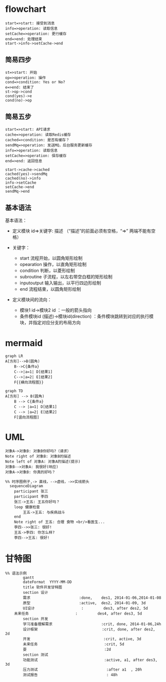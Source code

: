 # flowchart

```flow
start=>start: 接受到消息
info=>operation: 读取信息
setCache=>operation: 更行缓存
end=>end: 处理结束
start->info->setCache->end

```

## 简易四步

```flow
st=>start: 开始
op=>operation: 操作
cond=>condition: Yes or No?
e=>end: 结束了
st->op->cond
cond(yes)->e     
cond(no)->op
```

## 简易五步

```flow
start=>start: API请求
cache=>operation: 读取Redis缓存
cached=>condition: 是否有缓存？
sendMq=>operation: 发送MQ，后台服务更新缓存
info=>operation: 读取信息
setCache=>operation: 保存缓存
end=>end: 返回信息

start->cache->cached
cached(yes)->sendMq
cached(no)->info
info->setCache
setCache->end
sendMq->end
```

## 基本语法

基本语法：

- 定义模块 id=>关键字: 描述 （“描述”的前面必须有空格，“=>” 两端不能有空格）
- 关键字：
  - start 流程开始，以圆角矩形绘制
  - opearation 操作，以直角矩形绘制
  - condition 判断，以菱形绘制
  - subroutine 子流程，以左右带空白框的矩形绘制
  - inputoutput 输入输出，以平行四边形绘制
  - end 流程结束，以圆角矩形绘制

- 定义模块间的流向：
  - 模块1 id->模块2 id ：一般的箭头指向
  - 条件模块id (描述)->模块id(direction) ：条件模块跳转到对应的执行模块，并指定对应分支的布局方向

# mermaid

```mermaid
graph LR
A[方形]-->B(圆角)
	B-->C{条件a}
	C-->|a=1| D[结果1]
	C-->|a=2| E[结果2]
	F{{横向流程图}}
```



```mermaid
graph TD
A[方形] --> B(圆角)
    B --> C{条件a}
    C --> |a=1| D[结果1]
    C --> |a=2| E[结果2]
    F[竖向流程图]
```



# UML

```sequence
对象A->对象B: 对象B你好吗?（请求）
Note right of 对象B: 对象B的描述
Note left of 对象A: 对象A的描述(提示)
对象B-->对象A: 我很好(响应)
对象A->对象B: 你真的好吗？
```

```mermaid
%% 时序图例子,-> 直线，-->虚线，->>实线箭头
  sequenceDiagram
    participant 张三
    participant 李四
    张三->王五: 王五你好吗？
    loop 健康检查
        王五->王五: 与疾病战斗
    end
    Note right of 王五: 合理 食物 <br/>看医生...
    李四-->>张三: 很好!
    王五->李四: 你怎么样?
    李四-->王五: 很好!
```

# 甘特图

```mermaid
%% 语法示例
        gantt
        dateFormat  YYYY-MM-DD
        title 软件开发甘特图
        section 设计
        需求                      :done,    des1, 2014-01-06,2014-01-08
        原型                      :active,  des2, 2014-01-09, 3d
        UI设计                     :         des3, after des2, 5d
    未来任务                     :         des4, after des3, 5d
        section 开发
        学习准备理解需求                      :crit, done, 2014-01-06,24h
        设计框架                             :crit, done, after des2, 2d
        开发                                 :crit, active, 3d
        未来任务                              :crit, 5d
        耍                                   :2d
        section 测试
        功能测试                              :active, a1, after des3, 3d
        压力测试                               :after a1  , 20h
        测试报告                               : 48h
```


